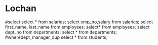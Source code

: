 # Lochan

#select
select * from salaries;
select emp_no,salary from salaries;
select first_name, last_name from employees;
select* from employees;
select dept_no  from departments;
select * from departments;
#wheredept_manager_dup
select * from students;
